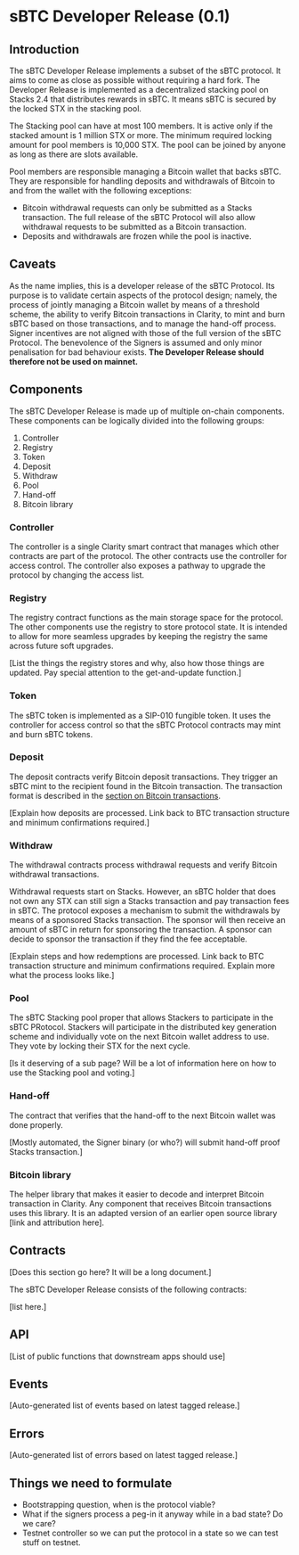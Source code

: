 # sBTC Developer Release (0.1)

## Introduction

The sBTC Developer Release implements a subset of the sBTC protocol. It aims
to come as close as possible without requiring a hard fork. The Developer
Release is implemented as a decentralized stacking pool on Stacks 2.4 that distributes rewards in sBTC. It means sBTC is secured by the locked STX in the stacking pool.

The Stacking pool can have at most 100 members. It is active only if the stacked amount is 1 million STX or more. The minimum required locking amount for pool members is 10,000 STX. The pool can be joined by anyone as long as there are slots available.

Pool members are responsible managing a Bitcoin wallet that backs sBTC. They are responsible for handling deposits and withdrawals of Bitcoin to and from the wallet with the following exceptions:

- Bitcoin withdrawal requests can only be submitted as a Stacks transaction. The full release of the sBTC Protocol will also allow withdrawal requests to be submitted as a Bitcoin transaction.
- Deposits and withdrawals are frozen while the pool is inactive.

## Caveats

As the name implies, this is a developer release of the sBTC Protocol. Its purpose is to validate certain aspects of the protocol design; namely, the process of jointly managing a Bitcoin wallet by means of a threshold scheme, the ability to verify Bitcoin transactions in Clarity, to mint and burn sBTC based on those transactions, and to manage the hand-off process. Signer incentives are not aligned with those of the full version of the sBTC Protocol. The benevolence of the Signers is assumed and only minor penalisation for bad behaviour exists. **The Developer Release should therefore not be used on mainnet.**

## Components

The sBTC Developer Release is made up of multiple on-chain components. These components can be logically divided into the following groups:

1. Controller
2. Registry
3. Token
4. Deposit
5. Withdraw
6. Pool
7. Hand-off
8. Bitcoin library

### Controller

The controller is a single Clarity smart contract that manages which other contracts are part of the protocol. The other contracts use the controller for access control. The controller also exposes a pathway to upgrade the protocol by changing the access list.

### Registry

The registry contract functions as the main storage space for the protocol. The other components use the registry to store protocol state. It is intended to allow for more seamless upgrades by keeping the registry the same across future soft upgrades.

[List the things the registry stores and why, also how those things are updated. Pay special attention to the get-and-update function.]

### Token

The sBTC token is implemented as a SIP-010 fungible token. It uses the controller for access control so that the sBTC Protocol contracts may mint and burn sBTC tokens.

### Deposit

The deposit contracts verify Bitcoin deposit transactions. They trigger an sBTC mint to the recipient found in the Bitcoin transaction. The transaction format is described in the [section on Bitcoin transactions](../sbtc-operations/bitcoin-transactions.md).

[Explain how deposits are processed. Link back to BTC transaction structure and minimum confirmations required.]

### Withdraw

The withdrawal contracts process withdrawal requests and verify Bitcoin withdrawal transactions.

Withdrawal requests start on Stacks. However, an sBTC holder that does not own any STX can still sign a Stacks transaction and pay transaction fees in sBTC. The protocol exposes a mechanism to submit the withdrawals by means of a sponsored Stacks transaction. The sponsor will then receive an amount of sBTC in return for sponsoring the transaction. A sponsor can decide to sponsor the transaction if they find the fee acceptable.

[Explain steps and how redemptions are processed. Link back to BTC transaction structure and minimum confirmations required. Explain more what the process looks like.]

### Pool

The sBTC Stacking pool proper that allows Stackers to participate in the sBTC PRotocol. Stackers will participate in the distributed key generation scheme and individually vote on the next Bitcoin wallet address to use. They vote by locking their STX for the next cycle.

[Is it deserving of a sub page? Will be a lot of information here on how to use the Stacking pool and voting.]

### Hand-off

The contract that verifies that the hand-off to the next Bitcoin wallet was done properly.

[Mostly automated, the Signer binary (or who?) will submit hand-off proof Stacks transaction.]

### Bitcoin library

The helper library that makes it easier to decode and interpret Bitcoin transaction in Clarity. Any component that receives Bitcoin transactions uses this library. It is an adapted version of an earlier open source library [link and attribution here].

## Contracts

[Does this section go here? It will be a long document.]

The sBTC Developer Release consists of the following contracts:

[list here.]


## API

[List of public functions that downstream apps should use]


## Events

[Auto-generated list of events based on latest tagged release.]

## Errors

[Auto-generated list of errors based on latest tagged release.]


## Things we need to formulate

- Bootstrapping question, when is the protocol viable?
- What if the signers process a peg-in it anyway while in a bad state? Do we care?
- Testnet controller so we can put the protocol in a state so we can test stuff on testnet.



